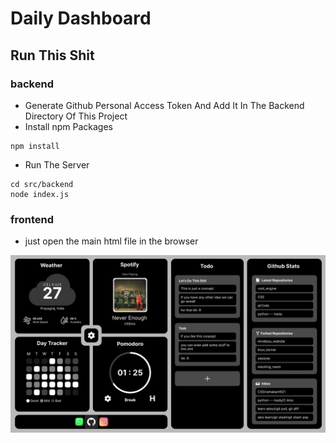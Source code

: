 # Daily Dashboard 

## Run This Shit
### backend
- Generate Github Personal Access Token And Add It In The Backend Directory Of This Project
- Install npm Packages
```
npm install
```
- Run The Server
```
cd src/backend
node index.js
```
### frontend 
- just open the main html file in the browser


![FigmaDesign](./screenshot/daily_dashboard.png)
